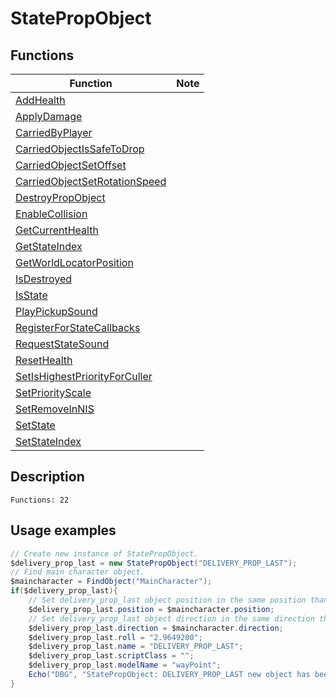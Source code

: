 # StatePropObject
## Functions
| Function | Note |
|----------|------|
|[AddHealth](AddHealth.md)| |
|[ApplyDamage](ApplyDamage.md)| |
|[CarriedByPlayer](CarriedByPlayer.md)| |
|[CarriedObjectIsSafeToDrop](CarriedObjectIsSafeToDrop.md)| |
|[CarriedObjectSetOffset](CarriedObjectSetOffset.md)| |
|[CarriedObjectSetRotationSpeed](CarriedObjectSetRotationSpeed.md)| |
|[DestroyPropObject](DestroyPropObject.md)| |
|[EnableCollision](EnableCollision.md)| |
|[GetCurrentHealth](GetCurrentHealth.md)| |
|[GetStateIndex](GetStateIndex.md)| |
|[GetWorldLocatorPosition](GetWorldLocatorPosition.md)| |
|[IsDestroyed](IsDestroyed.md)| |
|[IsState](IsState.md)| |
|[PlayPickupSound](PlayPickupSound.md)| |
|[RegisterForStateCallbacks](RegisterForStateCallbacks.md)| |
|[RequestStateSound](RequestStateSound.md)| |
|[ResetHealth](ResetHealth.md)| |
|[SetIsHighestPriorityForCuller](SetIsHighestPriorityForCuller.md)| |
|[SetPriorityScale](SetPriorityScale.md)| |
|[SetRemoveInNIS](SetRemoveInNIS.md)| |
|[SetState](SetState.md)| |
|[SetStateIndex](SetStateIndex.md)| |
## Description
```
Functions: 22
```

## Usage examples

```c#
// Create new instance of StatePropObject.
$delivery_prop_last = new StatePropObject("DELIVERY_PROP_LAST");
// Find main character object.
$maincharacter = FindObject("MainCharacter");
if($delivery_prop_last){
	// Set delivery_prop_last object position in the same position than the main character.
	$delivery_prop_last.position = $maincharacter.position;
	// Set delivery_prop_last object direction in the same direction than the main character.
	$delivery_prop_last.direction = $maincharacter.direction;
	$delivery_prop_last.roll = "2.9649200";
	$delivery_prop_last.name = "DELIVERY_PROP_LAST";
	$delivery_prop_last.scriptClass = "";
	$delivery_prop_last.modelName = "wayPoint";
	Echo("DBG", "StatePropObject: DELIVERY_PROP_LAST new object has been created!");
}	
```

